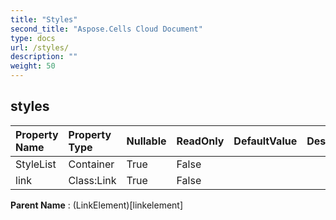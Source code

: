 ```yaml
---
title: "Styles"
second_title: "Aspose.Cells Cloud Document"
type: docs
url: /styles/
description: ""
weight: 50
---
```


## **styles**

 

| Property Name | Property Type | Nullable |  ReadOnly | DefaultValue | Description | 
| :- | :- | :- |:- |  :- | :- |
| StyleList | Container | True |  False |  |  |  
| link | Class:Link | True |  False |  |  |  

**Parent Name** : (LinkElement)[linkelement]

